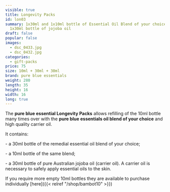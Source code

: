 ```yaml
---
visible: true
title: Longevity Packs
id: lon03
summary: 1x30ml and 1x10ml bottle of Essential Oil Blend of your choice, plus
  1x30ml bottle of jojoba oil
draft: false
popular: false
images:
  - dsc_0433.jpg
  - dsc_0432.jpg
categories:
  - gift-packs
price: 75
size: 10ml + 30ml + 30ml
brand: pure blue essentials
weight: 280
length: 35
height: 16
width: 16
long: true
---
```

The **pure blue essential Longevity Packs** allows refilling of the 10ml bottle many times over with the **pure blue essentials oil blend of your choice** and high quality carrier oil. 

It contains:

\- a 30ml bottle of the remedial essential oil blend of your choice;

\- a 10ml bottle of the same blend;

\- a 30ml bottle of pure Australian jojoba oil (carrier oil). A carrier oil is necessary to safely apply essential oils to the skin.

If you require more empty 10ml bottles they are available to purchase individually [here]({{< relref "/shop/bambot10" >}})